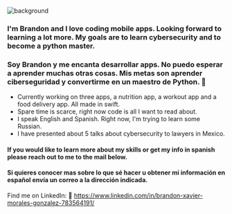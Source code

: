 ![background](https://i.imgur.com/Rlwq8KN.png)

### I'm Brandon and I love coding mobile apps. Looking forward to learning a lot more. My goals are to learn cybersecurity and to become a  python master. 

### Soy Brandon y me encanta desarrollar apps. No puedo esperar a aprender muchas otras cosas. Mis metas son aprender ciberseguridad y convertirme en un maestro de Python. 👋

* Currently working on three apps, a nutrition app, a workout app and a food delivery app. All made in swift.
* Spare time is scarce, right now code is all I want to read about.
* I speak English and Spanish. Right now, I'm trying to learn some Russian. 
* I have presented about 5 talks about cybersecurity to lawyers in Mexico. 

#### If you would like to learn more about my skills or get my info in spanish please reach out to me to the mail below.
#### Si quieres conocer mas sobre lo que sé hacer u obtener mi información en español envía un correo a la dirección indicada. 

Find me on LinkedIn: 📡 https://www.linkedin.com/in/brandon-xavier-morales-gonzalez-783564191/
